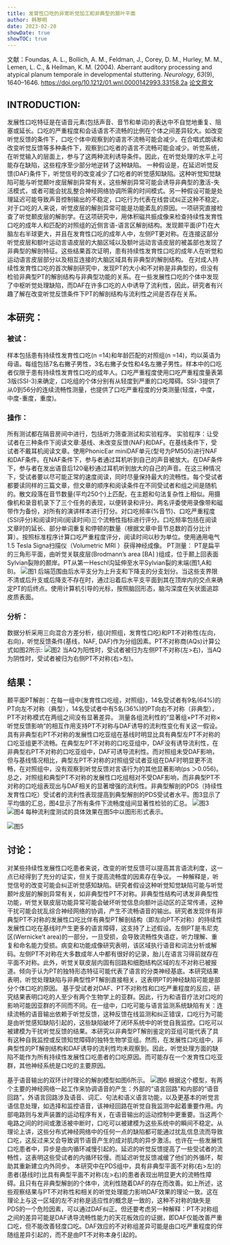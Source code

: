 ```yaml
---
title: 发育性口吃的异常听觉加工和非典型的颞叶平面
author: 韩黎明
date: 2023-02-20
showDate: true
showTOC: true
---
```

文献：Foundas, A. L., Bollich, A. M., Feldman, J., Corey, D. M., Hurley, M. M., Lemen, L. C., & Heilman, K. M. (2004). Aberrant auditory processing and atypical planum temporale in developmental stuttering. _Neurology_, _63_(9), 1640–1646. https://doi.org/10.1212/01.wnl.0000142993.33158.2a
[论文原文](../Source_Files/2023-02-20-HLM.pdf)

## INTRODUCTION:
发展性口吃特征是在语音元素(包括声音、音节和单词)的表达中不自觉地重复、阻塞或延长。口吃的严重程度和会话语言不流畅的比例在个体之间差异较大。如改变听觉反馈的条件下，口吃个体中观察到的语言不流畅可能会减少。在合唱式朗读和改变听觉反馈等多种条件下，观察到口吃者的语言不流畅可能会减少。听觉系统，在听觉输入的层面上，参与了这两种流利诱导条件。因此，在听觉处理的水平上可能存在缺陷，这些程序至少部分地逆转了这种缺陷。
一种假设是，在延迟听觉反馈(DAF)条件下，听觉信号的改变减少了口吃者的听觉感知缺陷。这种听觉知觉缺陷可能与听觉颞叶皮层解剖异常有关。这些解剖异常可能会诱导非典型的激活-失活模式，或者可能会扰乱整合神经网络协调所需的时间模式。另一种假设可能是处理延迟可能导致声音控制输出的不稳定，口吃行为代表在线尝试纠正这种不稳定。
对于口吃的人来说，听觉皮层的解剖异常可能是功能紊乱的原因。一项研究直接检查了听觉颞皮层的解剖学。在这项研究中，用体积磁共振成像来检查持续性发育性口吃的成年人和匹配的对照组的近侧言语-语言区解剖结构。发现颞平面(PT)在大脑左右半球更大，并且在发育性口吃的成年人中，左侧PT更对称。在连接这部分听觉皮层和额叶运动言语皮层的大脑区域以及额叶运动言语皮层的被盖部也发现了非典型的解剖特征。这些结果首次证明，患有持续性发育性口吃的成年人在听觉和运动语言皮层部分以及相互连接的大脑区域具有非典型的解剖结构。
在对成人持续性发育性口吃的首次解剖研究中，发现PT的大小和不对称是非典型的，但没有检验非典型PT的解剖结构与非典型功能的关系。在一些发展性口吃的个体中发现了中枢听觉处理缺陷，而DAF在许多口吃的人中诱导了流利性，因此，研究者有兴趣了解在改变听觉反馈条件下PT的解剖结构与流利性之间是否存在关系。
## 本研究：
### 被试：
样本包括患有持续性发育性口吃(n =14)和年龄匹配的对照组(n =14)，均以英语为母语。每组包括7名右撇子男性，3名右撇子女性和4名左撇子男性。样本中的口吃者仅限于患有持续性发育性口吃的成年人。口吃严重程度使用口吃严重程度量表第3版(SSI-3)来确定，口吃组的个体分别有从轻度到严重的口吃障碍。SSI-3提供了从0到56分的连续流畅性测量，也提供了口吃严重程度的分类测量(轻度，中度，中度-重度，重度)。
### 操作：
所有测试都在隔音房间中进行，包括听力筛查测试和实验程序。
实验程序：让受试者在三种条件下阅读文章:基线、未改变反馈(NAF)和DAF。在基线条件下，受试者不戴耳机阅读文章。使用PhonicEar miniDAF单元(型号为PM505)进行NAF和DAF条件。在NAF条件下，参与者通过耳机听到自己的声音被放大。在DAF条件下，参与者在发出语音后120毫秒通过耳机听到放大的自己的声音。在这三种情况下，受试者要以尽可能正常的速度阅读，同时尽量保持最大的流畅性。每个受试者都要读同样的三篇文章，但文章的顺序和阅读条件在不同受试者和组之间是随机的。散文段落在音节数量(平均250个)上匹配，在主题和句法复杂性上相似。用摄像机和录音机录下了三个任务的表现，以便转录和评分。两名评委使用录像带和磁带作为备份，对所有的演讲样本进行打分。对口吃频率(%音节)、口吃严重程度(SSI评分)和阅读时间(阅读时间)三个流畅性指标进行评分。口吃频率包括在阅读文章时的延长、部分单词重复和停顿的数量（根据文章中音节总数的百分比计算）。按照标准程序计算口吃严重程度评分，阅读时间以秒为单位。使用通用电气1.5 Tesla Signa扫描仪（Volumetric MRI ）获得神经成像。
PT测量：
PT是扁平的三角形平面，由听觉关联皮层(Brodmann’s area [BA] )组成，位于颞上回表面Sylvian裂隙的颞岸。PT从第一Heschl沟延伸至水平Sylvian裂的末端(图1,A和B)。
![图1](../Supporting_Information/2023-02-20-HLM-Fig1.png)
后端范围由后水平支分为上升支和下降支的分支划分。当这些支界限不清或后升支或后降支不存在时，通过沿着后水平支平面到其在顶岸内的交点来确定PT的后终点。使用计算机引导的光标，按照脑回形态，脑沟深度在矢状面追踪皮质表面。
### 分析：
数据分析采用三向混合方差分析，组(对照组，发育性口吃)和PT不对称性(左向，右向)，听觉反馈条件(基线，NAF, DAF)作为分组因素。PT不对称商(AQs)计算公式如图2所示:
![图2](../Supporting_Information/2023-02-20-HLM-Fig2.png)
当AQ为阳性时，受试者被归为左侧PT不对称(左>右)，当AQ为阴性时，受试者被归为右侧PT不对称(右>左)。
## 结果：
颞平面PT解剖：在每一组中(发育性口吃组，对照组)，14名受试者有9名(64%)的PT向左不对称（典型），14名受试者中有5名(36%)的PT向右不对称（非典型），PT不对称模式在两组之间没有显著差异。
测量各组流利性的“显著组×PT不对称×听觉反馈影响“的相互作用支持PT不对称与DAF诱导的流利性变化有关这一假设。
具有非典型右PT不对称的发展性口吃亚组在基线时明显比具有典型左PT不对称的口吃亚组更不流畅。在典型左PT不对称的口吃亚组中，DAF没有诱导流利性，在非典型右PT不对称的口吃亚组中，DAF可诱导流利性。而对照组未受DAF影响，但与基线情况相比，典型左PT不对称的对照组受试者亚组在DAF时明显更不流畅，在对照组中，没有观察到听觉反馈对言语行为的其他显著影响(ps ＞0.056)。总之，对照组和典型PT不对称的发展性口吃组相对不受DAF影响，而非典型PT不对称的口吃组表现出与DAF相关的显著增强的流利性。非典型解剖的PDS（持续性发育性口吃）受试者的流利性表现提高到典型解剖的PDS受试者水平。图3显示了平均值的汇总，图4显示了所有条件下流畅度组间显著性检验的汇总。
![图3](../Supporting_Information/2023-02-20-HLM-Fig3.png)
![图4](../Supporting_Information/2023-02-20-HLM-Fig4.png)
每种流利度测试的具体效果在图5中以图形形式表示。

![图5](../Supporting_Information/2023-02-20-HLM-Fig5.png)

## 讨论：
对某些持续性发展性口吃患者来说，改变的听觉反馈可以提高其言语流利度，这一点已经得到了充分的证实，但关于提高流畅度的因素存在争议。
一种解释是，听觉信号的改变可能会纠正听觉感知缺陷。研究者假设这种听觉知觉缺陷可能与听觉颞叶皮层的解剖异常有关，如非典型性PT不对称。非典型性结构可诱发非典型性功能，听觉关联皮层功能异常可能会破坏听觉信息向额叶运动区的正常传递，这种干扰可能会扰乱综合神经网络的协调，产生不流畅语音的输出。研究者发现伴有非典型PT不对称的发展性口吃比伴有典型PT解剖结构（即左向PT不对称）的持续性发展性口吃在基线时产生更多的语言障碍，这支持了上述假设。左侧PT是韦尼克区(Wernicke’t area)的一部分，一旦受损，会导致流畅性失语症，听力理解、重复和命名能力受损。病变和功能成像研究表明，该区域执行语音和词法分析或解码。左侧PT不对称在大多数成年人中都有很好的记录，胎儿在语言习得前就存在平面不对称。此外，听觉关联皮层内固有回路和细胞结构区域的左不对称已被报道。倾向于认为PT的独特形态特征可能代表了语言的分类神经基底。本研究结果表明，听觉处理缺陷与非典型性PT解剖直接相关，这表明PT的神经缺陷可能是部分个体口吃的原因。
基于受试者对DAF、PT不对称性和口吃严重程度的反应，研究结果表明口吃的人至少有两个生物学上的亚群。因此，行为和语音疗法对口吃的影响可能因亚群的不同而不同。在一组中，口吃可能与语言监测系统缺陷有关：连续流畅的语音输出依赖于听觉反馈，这种反馈在线监测和纠正错误，口吃行为可能是由听觉感知缺陷引起的，这些缺陷破坏了闭环系统中的听觉自我监控。口吃可以被建模为干扰听觉反馈的结果。本研究以非典型PT解剖鉴定的亚组可能代表了具有这种自我监控或反馈知觉障碍的独特生物学亚组。然而，在发展性口吃组中，非典型性的PT解剖结构和DAF诱导的流利性均未观察到。因此，听觉处理方面的缺陷不能作为所有持续性发展性口吃患者的口吃原因。而可能存在一个发育性口吃亚群，其他神经系统是口吃的主要原因。

基于语音输出的双环计时理论的解剖模型如图6所示。
![图6](../Supporting_Information/2023-02-20-HLM-Fig6.png)
根据这个模型，有两个主要的神经网络一起工作来协调语音的产生：外部的“语言回路”和内部的“语音回路”。外语言回路涉及语音、词汇、句法和语义语言功能，以及更基本的听觉言语信息处理，如选择和监控语音，该神经回路在听觉自我监测中起着重要作用。内部电路则与发声装置的运动程序有关，在语音输出的运动控制中更重要。当这两个电路之间的时间或激活被中断时，口吃可以被建模为这些系统中的瞬间不稳定。从理论上讲，这些分布式神经网络中的任何一点的缺陷都可能通过扰乱信息流而导致口吃，这反过来又会导致调节语音产生的成对肌肉的异步激活。也许在一些发展性口吃患者中，异步是由内循环减慢引起的。延迟的听觉反馈提高了一些受试者的流畅性，这表明这些受试者的内循环较慢。而延迟听觉反馈减缓了他们的外循环，帮助其重新建立内外同步。
本研究中在PDS组中，具有非典型平面不对称(右>左)的患者(基线时)比具有典型平面不对称(左>右)的患者表现出明显更大的流畅性障碍。且只有在非典型解剖的个体中，流利性随着DAF的存在而改善。如上所述，这些观察结果与PT不对称性和相关的听觉处理能力影响DAF效果的理论一致。这在理论上与这一区域的左不对称是适应性的概念是一致的，这种不对称的缺失是PDS的一个危险因素，可以通过DAF纠正。但还要考虑另一种解释：PT不对称组之间的差异可能是DAF诱导流畅性能力的天花板效应的证据，即DAF仅能改善严重口吃，但不能改善轻度口吃。DAF效应的不对称组差异可能是由口吃严重程度的伴随组差异引起的，而不是由PT不对称本身引起的。